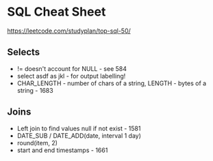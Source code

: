 
# SQL Cheat Sheet

https://leetcode.com/studyplan/top-sql-50/

## Selects
- != doesn't account for NULL - see 584
- select asdf as jkl - for output labelling!
- CHAR_LENGTH - number of chars of a string, LENGTH - bytes of a string - 1683

## Joins
- Left join to find values null if not exist - 1581
- DATE_SUB / DATE_ADD(date, interval 1 day)
- round(item, 2)
- start and end timestamps - 1661